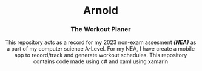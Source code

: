 <h1 align="center"> Arnold </h1>
<h3 align="center"> The Workout Planer </h3>

<p align="center">
This repository acts as a record for my 2023 non-exam assesment <b><i>(NEA)</i></b> as a part of my computer    science A-Level.
For my NEA, I have create a mobile app to record/track and generate workout schedules. 
This repository contains code made using c# and xaml using xamarin 
</p>

